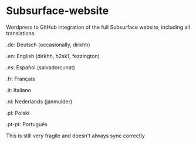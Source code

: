 # Subsurface-website
Wordpress to GitHub integration of the full Subsurface website, including all translations

.de: Deutsch (occasionally, dirkhh)

.en: English (dirkhh, h2sk1, fezzington)

.es: Español (salvadorcunat)

.fr: Français

.it: Italiano

.nl: Nederlands (janmulder)

.pl: Polski

.pt-pt: Português

This is still very fragile and doesn't always sync correctly
